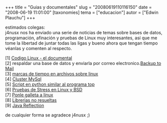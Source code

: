 +++
title = "Guias y documentales"
slug = "20080619110116150"
date = "2008-06-19 11:01:00"
[taxonomies]
tema = ["educacion"]
autor = ["Edwin Plauchu"]
+++

estimados colegas:  
j4nusx nos ha enviado una serie de noticias de temas sobre bases de
datos, programación, afinación y pruebas de Linux muy interesantes, así
que me tome la libertad de juntar todas las ligas y bueno ahora que
tengan tiempo véanlas y comenten al respecto.  
  
\[1\] [Codigo Linux - el
documental](http://gulsin.org/2008/03/26/codigo-linux/)  
\[2\] respaldar una base de datos y enviarla por correo
electronico.[Backup to
Mail](http://gulsin.org/2007/10/08/backup-database-mysql-hacia-un-mail/)  
\[3\] [marcas de tiempo en archivos sobre
linux](http://gulsin.org/2007/11/12/marcas-de-tiempo-en-archivos-unix/)  
\[4\] [Cluster
MySql](http://gulsin.org/2008/03/26/una-platica-sobre-mysql-cluster/)  
\[5\] [Script en python similar al programa
top](http://gulsin.org/2008/03/04/recolectorpy-sobre-python-152/)  
\[6\] [Pruebas de Stress en Linux y
BSD](http://gulsin.org/2007/12/21/pruebas-de-stress-en-linux/)  
\[7\] [Ponle galleta a
linux](http://gulsin.org/2007/12/27/cuando-linux-se-siente-lento-y-como-arreglar-eso/)  
\[8\] [Librerias no
resueltas](http://gulsin.org/2008/01/23/tengo-librerias-no-resueltas-%c2%bfque-hago-para-resolverlas/)  
\[9\] [Java
Reflection](http://gulsin.org/2007/10/15/para-que-mierdas-sirve-la-reflexion-en-java-java-java-dooooooo/)  
  
de cualquier forma se agradece j4nusx ;)

